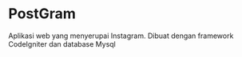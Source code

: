# PostGram
Aplikasi web yang menyerupai Instagram. Dibuat dengan framework CodeIgniter dan database Mysql
